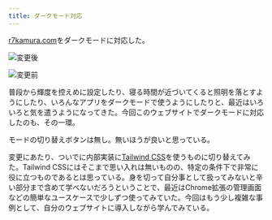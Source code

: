 ```yaml
---
title: ダークモード対応
---
```

[r7kamura.com](https://r7kamura.com/)をダークモードに対応した。

![](https://lh5.googleusercontent.com/qgbza5kdAgwEmiNGkONmQR3iZop9Sh-dqTmgoNhS5MZiAFyhzUB8Va_oq7C6E5lQQUs9r0PraHJgZaxcyhwFTrlC8xAlgZ77xUqKFkb3_tTXMSW-jtIyf3J7PV5CmS5iglW17rLY-u25kZnfZ2csaYMTbTRcuntim1ogRPVETYXw35uMA_FYi8QC "変更後")

![](https://lh3.googleusercontent.com/isX8Dsv9FZFsoEKVTx_nPAEc4Cz4ogoraHFtncVpOH4ZQWBJD0Cx8M9kcI2WDqHfuYt9SqlWEsl49JeWdFYuwO2DsAqM4SpO0KLRP6RW8tvC-LKb9zH8gNBTWINVi_AVkAcJ_ryQPnVDaosngXiWLIllJWxEprvh1CiLd8z8sgCoMLIsV3GHnE3S "変更前")

普段から輝度を控えめに設定したり、寝る時間が近づいてくると照明を落とすようにしたり、いろんなアプリをダークモードで使うようにしたりと、最近はいろいろと気を遣うようになってきた。今回このウェブサイトでダークモードに対応したのも、その一環。

モードの切り替えボタンは無し。無いほうが良いと思っている。

変更にあたり、ついでに内部実装に[Tailwind CSS](https://tailwindcss.com/)を使うものに切り替えてみた。Tailwind CSSにはそこまで思い入れは無いものの、特定の条件下で非常に役に立つものであるとは思っている。身を切って自分事として扱ってみないと辛い部分まで含めて学べないだろうということで、最近はChrome拡張の管理画面などの簡単なユースケースで少しずつ使ってみていた。今回はもう少し複雑な事例として、自分のウェブサイトに導入しながら学んでみている。
